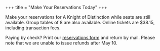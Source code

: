 +++
title = "Make Your Reservations Today"
+++

Make your reservations for A Knight of Distinction while seats are still available. Group tables of 8 are also available. Online tickets are $38.15, including transaction fees.

Paying by check? Print our <a href="docs/knight-of-distinguished-alumni-reservation-form.pdf" class="link--pdf" target="_blank">reservations form</a> and return by mail. Please note that we are unable to issue refunds after May 10.
